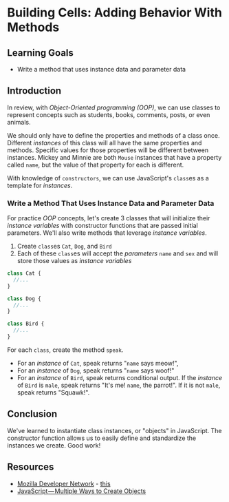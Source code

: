 # Building Cells: Adding Behavior With Methods

## Learning Goals

- Write a method that uses instance data and parameter data

## Introduction

In review, with _Object-Oriented programming (OOP)_, we can use classes to
represent concepts such as students, books, comments, posts, or even animals.

We should only have to define the properties and methods of a class once.
Different _instances_ of this class will all have the same properties and
methods. Specific values for those properties will be different between
instances. Mickey and Minnie are both `Mouse` instances that have a property
called `name`, but the value of that property for each is different.

With knowledge of `constructors`, we can use JavaScript's `class`es as a
template for _instances_.

### Write a Method That Uses Instance Data and Parameter Data

For practice _OOP_ concepts, let's create 3 classes that will initialize their
_instance variables_ with constructor functions that are passed initial
parameters. We'll also write methods that leverage _instance variables_.

1. Create `class`es `Cat`, `Dog`, and `Bird`
2. Each of these `class`es will accept the _parameters_ `name` and `sex` and
   will store those values as _instance variables_

```js
class Cat {
  //...
}

class Dog {
  //...
}

class Bird {
  //...
}
```

For each `class`, create the method `speak`.
- For an _instance_ of `Cat`, speak returns "`name` says meow!",
- For an _instance_ of `Dog`, speak returns "`name` says woof!"
- For an _instance_ of `Bird`, speak returns conditional output. If the _instance_
of `Bird` is `male`, speak returns "It's me! `name`, the parrot!". If it is not `male`,
speak returns "Squawk!".

## Conclusion

We've learned to instantiate class instances, or "objects" in JavaScript.
The constructor function allows us to easily define and standardize the instances
we create. Good work!

## Resources

* [Mozilla Developer Network](https://developer.mozilla.org/en-US/docs/Web/JavaScript/Reference/Operators/this) - [this](https://developer.mozilla.org/en-US/docs/Web/JavaScript/Reference/Operators/this)
* [JavaScript — Multiple Ways to Create Objects](https://codeburst.io/various-ways-to-create-javascript-object-9563c6887a47)
